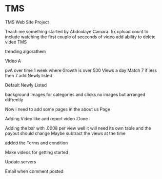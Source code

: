 TMS
===
TMS Web Site Project 

Teach me something started by Abdoulaye Camara. 
fix upload count to include watching the first couple of secconds of video 
add ability to delete video
TMS

trending algorathem 

Video A

pvA over time 1 week where Growth is over 500 Views a day 
Match 7 
if less then 7
add Newly listed  

Default 
Newly Listed 




background Images for categories and clicks  no images but arranged diffrently 

Now i need to add some pages in the about us Page

 
 Adding Video like and report video  :Done 
 
 Adding the bar with .0008 per view 
 	well it will need its own table 
 		and the payout should change 
 		Maybe subtract the views at the time 
 		
 
 added the Terms and condition 
 
 Make videos for getting started 
 
 Update servers 
 
 Email when comment posted 
 
 

